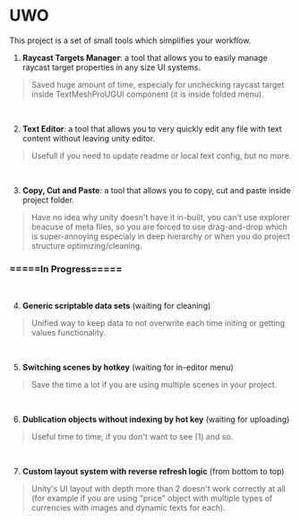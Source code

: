 # UWO
This project is a set of small tools which simplifies your workflow.

1. **Raycast Targets Manager**: a tool that allows you to easily manage raycast target properties in any size UI systems.
>Saved huge amount of time, especialy for unchecking raycast target inside TextMeshProUGUI component (it is inside folded menu).
<br>

2. **Text Editor**: a tool that allows you to very quickly edit any file with text content without leaving unity editor.
>Usefull if you need to update readme or local text config, but no more.
<br>

3. **Copy, Cut and Paste**: a tool that allows you to copy, cut and paste inside project folder.
>Have no idea why unity doesn't have it in-built, you can't use explorer beacuse of meta files, so you are forced to use drag-and-drop which is super-annoying especialy in deep hierarchy or when you do project structure optimizing/cleaning.

### =====In Progress=====
<br>

4. **Generic scriptable data sets** (waiting for cleaning)
>Unified way to keep data to not overwrite each time initing or getting values functionality.
<br>

5. **Switching scenes by hotkey** (waiting for in-editor menu)
>Save the time a lot if you are using multiple scenes in your project.
<br>

6. **Dublication objects without indexing by hot key** (waiting for uploading)
>Useful time to time, if you don't want to see (1) and so.
<br>

7. **Custom layout system with reverse refresh logic** (from bottom to top)
>Unity's UI layout with depth more than 2 doesn't work correctly at all (for example if you are using "price" object with multiple types of currencies with images and dynamic texts for each).
